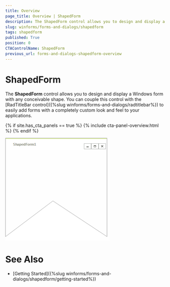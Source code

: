 ```yaml
---
title: Overview
page_title: Overview | ShapedForm
description: The ShapedForm control allows you to design and display a Windows form with any conceivable shape.
slug: winforms/forms-and-dialogs/shapedform
tags: shapedform
published: True
position: 0
CTAControlName: ShapedForm
previous_url: forms-and-dialogs-shapedform-overview
---
```


# ShapedForm

The __ShapedForm__ control allows you to design and display a Windows form with any conceivable shape. You can couple this control with the [RadTitleBar control]({%slug winforms/forms-and-dialogs/radtitlebar%}) to easily add forms with a completely custom look and feel to your applications.

{% if site.has_cta_panels == true %}
{% include cta-panel-overview.html %}
{% endif %}

![forms-and-dialogs-shapedform-overview 001](images/forms-and-dialogs-shapedform-overview001.png)


# See Also

* [Getting Started]({%slug winforms/forms-and-dialogs/shapedform/getting-started%})	
